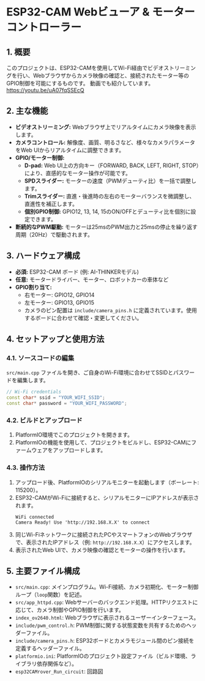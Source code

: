 # ESP32-CAM Webビューア & モーターコントローラー

## 1. 概要

このプロジェクトは、ESP32-CAMを使用してWi-Fi経由でビデオストリーミングを行い、Webブラウザからカメラ映像の確認と、接続されたモーター等のGPIO制御を可能にするものです。
動画でも紹介しています。
https://youtu.be/uA07fqSSEcQ

## 2. 主な機能

- **ビデオストリーミング:** Webブラウザ上でリアルタイムにカメラ映像を表示します。
- **カメラコントロール:** 解像度、画質、明るさなど、様々なカメラパラメータをWeb UIからリアルタイムに調整できます。
- **GPIO/モーター制御:**
    - **D-pad:** Web UI上の方向キー（FORWARD, BACK, LEFT, RIGHT, STOP）により、直感的なモーター操作が可能です。
    - **SPDスライダー:** モーターの速度（PWMデューティ比）を一括で調整します。
    - **Trimスライダー:** 直進・後進時の左右のモーターバランスを微調整し、直進性を補正します。
    - **個別GPIO制御:** GPIO12, 13, 14, 15のON/OFFとデューティ比を個別に設定できます。
- **断続的なPWM駆動:** モーターは25msのPWM出力と25msの停止を繰り返す周期（20Hz）で駆動されます。

## 3. ハードウェア構成

- **必須:** ESP32-CAM ボード (例: AI-THINKERモデル)
- **任意:** モータードライバー、モーター、ロボットカーの車体など
- **GPIO割り当て:**
    - 右モーター: GPIO12, GPIO14
    - 左モーター: GPIO13, GPIO15
    - カメラのピン配置は `include/camera_pins.h` に定義されています。使用するボードに合わせて確認・変更してください。

## 4. セットアップと使用方法

### 4.1. ソースコードの編集

`src/main.cpp` ファイルを開き、ご自身のWi-Fi環境に合わせてSSIDとパスワードを編集します。

```cpp
// Wi-Fi credentials
const char* ssid = "YOUR_WIFI_SSID";
const char* password = "YOUR_WIFI_PASSWORD";
```

### 4.2. ビルドとアップロード

1.  PlatformIO環境でこのプロジェクトを開きます。
2.  PlatformIOの機能を使用して、プロジェクトをビルドし、ESP32-CAMにファームウェアをアップロードします。

### 4.3. 操作方法

1.  アップロード後、PlatformIOのシリアルモニターを起動します（ボーレート: 115200）。
2.  ESP32-CAMがWi-Fiに接続すると、シリアルモニターにIPアドレスが表示されます。
    ```
    WiFi connected
    Camera Ready! Use 'http://192.168.X.X' to connect
    ```
3.  同じWi-Fiネットワークに接続されたPCやスマートフォンのWebブラウザで、表示されたIPアドレス（例: `http://192.168.X.X`）にアクセスします。
4.  表示されたWeb UIで、カメラ映像の確認とモーターの操作を行います。

## 5. 主要ファイル構成

- `src/main.cpp`: メインプログラム。Wi-Fi接続、カメラ初期化、モーター制御ループ（`loop`関数）を記述。
- `src/app_httpd.cpp`: Webサーバーのバックエンド処理。HTTPリクエストに応じて、カメラ制御やGPIO制御を行います。
- `index_ov2640.html`: Webブラウザに表示されるユーザーインターフェース。
- `include/pwm_control.h`: PWM制御に関する状態変数を共有するためのヘッダーファイル。
- `include/camera_pins.h`: ESP32ボードとカメラモジュール間のピン接続を定義するヘッダーファイル。
- `platformio.ini`: PlatformIOのプロジェクト設定ファイル（ビルド環境、ライブラリ依存関係など）。
- `esp32CAMrover_Run_circuit`: 回路図
